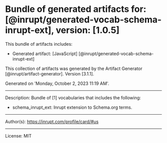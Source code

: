 # Bundle of generated artifacts for: [@inrupt/generated-vocab-schema-inrupt-ext], version: [1.0.5]

This bundle of artifacts includes:
  - Generated artifact: [JavaScript] [@inrupt/generated-vocab-schema-inrupt-ext]

This collection of artifacts was generated by the Artifact Generator [@inrupt/artifact-generator].
Version [3.1.1].

Generated on 'Monday, October 2, 2023 11:19 AM'.

---

Description: Bundle of [1] vocabularies that includes the following:

 - schema_inrupt_ext: Inrupt extension to Schema.org terms.

---

Author(s): https://inrupt.com/profile/card/#us

---

License: MIT
